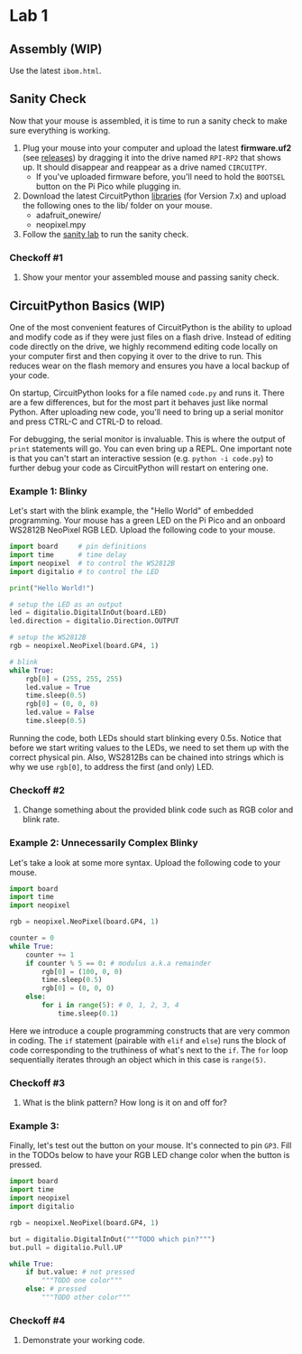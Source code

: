# Lab 1

## Assembly (WIP)

Use the latest `ibom.html`.

## Sanity Check

Now that your mouse is assembled, it is time to run a sanity check to make sure everything is working.

1. Plug your mouse into your computer and upload the latest **firmware.uf2** (see [releases](https://github.com/dragonlock2/MMv3/releases)) by dragging it into the drive named `RPI-RP2` that shows up. It should disappear and reappear as a drive named `CIRCUITPY`.
    * If you've uploaded firmware before, you'll need to hold the `BOOTSEL` button on the Pi Pico while plugging in.
2. Download the latest CircuitPython [libraries](https://circuitpython.org/libraries) (for Version 7.x) and upload the following ones to the lib/ folder on your mouse.
    * adafruit_onewire/
    * neopixel.mpy
3. Follow the [sanity lab](sanity.md) to run the sanity check.

### Checkoff #1

1. Show your mentor your assembled mouse and passing sanity check.

## CircuitPython Basics (WIP)

One of the most convenient features of CircuitPython is the ability to upload and modify code as if they were just files on a flash drive. Instead of editing code directly on the drive, we highly recommend editing code locally on your computer first and then copying it over to the drive to run. This reduces wear on the flash memory and ensures you have a local backup of your code.

On startup, CircuitPython looks for a file named `code.py` and runs it. There are a few differences, but for the most part it behaves just like normal Python. After uploading new code, you'll need to bring up a serial monitor and press CTRL-C and CTRL-D to reload.

For debugging, the serial monitor is invaluable. This is where the output of `print` statements will go. You can even bring up a REPL. One important note is that you can't start an interactive session (e.g. `python -i code.py`) to further debug your code as CircuitPython will restart on entering one.

### Example 1: Blinky

Let's start with the blink example, the "Hello World" of embedded programming. Your mouse has a green LED on the Pi Pico and an onboard WS2812B NeoPixel RGB LED. Upload the following code to your mouse.

```python
import board     # pin definitions
import time      # time delay
import neopixel  # to control the WS2812B
import digitalio # to control the LED

print("Hello World!")

# setup the LED as an output
led = digitalio.DigitalInOut(board.LED)
led.direction = digitalio.Direction.OUTPUT

# setup the WS2812B
rgb = neopixel.NeoPixel(board.GP4, 1)

# blink
while True:
    rgb[0] = (255, 255, 255)
    led.value = True
    time.sleep(0.5)
    rgb[0] = (0, 0, 0)
    led.value = False
    time.sleep(0.5)
```

Running the code, both LEDs should start blinking every 0.5s. Notice that before we start writing values to the LEDs, we need to set them up with the correct physical pin. Also, WS2812Bs can be chained into strings which is why we use `rgb[0]`, to address the first (and only) LED.

### Checkoff #2

1. Change something about the provided blink code such as RGB color and blink rate.

### Example 2: Unnecessarily Complex Blinky

Let's take a look at some more syntax. Upload the following code to your mouse.

```python
import board
import time
import neopixel

rgb = neopixel.NeoPixel(board.GP4, 1)

counter = 0
while True:
    counter += 1
    if counter % 5 == 0: # modulus a.k.a remainder
        rgb[0] = (100, 0, 0)
        time.sleep(0.5)
        rgb[0] = (0, 0, 0)
    else:
        for i in range(5): # 0, 1, 2, 3, 4
            time.sleep(0.1)
```

Here we introduce a couple programming constructs that are very common in coding. The `if` statement (pairable with `elif` and `else`) runs the block of code corresponding to the truthiness of what's next to the `if`. The `for` loop sequentially iterates through an object which in this case is `range(5)`.

### Checkoff #3

1. What is the blink pattern? How long is it on and off for?

### Example 3: 

Finally, let's test out the button on your mouse. It's connected to pin `GP3`. Fill in the TODOs below to have your RGB LED change color when the button is pressed.

```python
import board
import time
import neopixel
import digitalio

rgb = neopixel.NeoPixel(board.GP4, 1)

but = digitalio.DigitalInOut("""TODO which pin?""")
but.pull = digitalio.Pull.UP

while True:
    if but.value: # not pressed
        """TODO one color"""
    else: # pressed
        """TODO other color"""
```

### Checkoff #4

1. Demonstrate your working code.